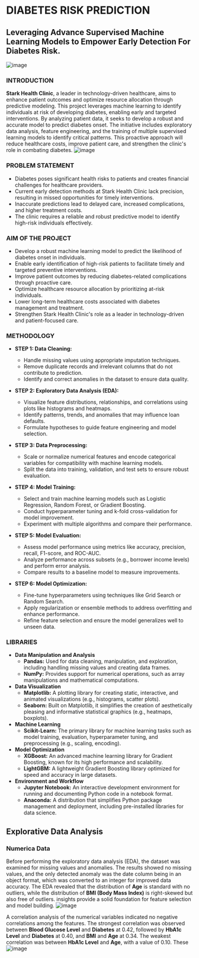 # DIABETES RISK PREDICTION
## Leveraging Advance Supervised Machine Learning Models to Empower Early Detection For Diabetes Risk.
![image](https://github.com/user-attachments/assets/f1d3d305-92a2-4a2e-8382-ced840c21ea3)

### INTRODUCTION
**Stark Health Clinic**, a leader in technology-driven healthcare, aims to enhance patient outcomes and optimize resource allocation through predictive modeling. This project leverages machine learning to identify individuals at risk of developing diabetes, enabling early and targeted interventions. By analyzing patient data, it seeks to develop a robust and accurate model to predict diabetes onset. The initiative includes exploratory data analysis, feature engineering, and the training of multiple supervised learning models to identify critical patterns. This proactive approach will reduce healthcare costs, improve patient care, and strengthen the clinic's role in combating diabetes.
![image](https://github.com/user-attachments/assets/464b2f41-8b12-42e1-bac3-720b4a98dd67)

### PROBLEM STATEMENT
- Diabetes poses significant health risks to patients and creates financial challenges for healthcare providers.
- Current early detection methods at Stark Health Clinic lack precision, resulting in missed opportunities for timely interventions.
- Inaccurate predictions lead to delayed care, increased complications, and higher treatment costs.
- The clinic requires a reliable and robust predictive model to identify high-risk individuals effectively.

### AIM OF THE PROJECT
- Develop a robust machine learning model to predict the likelihood of diabetes onset in individuals.
- Enable early identification of high-risk patients to facilitate timely and targeted preventive interventions.
- Improve patient outcomes by reducing diabetes-related complications through proactive care.
- Optimize healthcare resource allocation by prioritizing at-risk individuals.
- Lower long-term healthcare costs associated with diabetes management and treatment.
- Strengthen Stark Health Clinic's role as a leader in technology-driven and patient-focused care.

### METHODOLOGY
- **STEP 1: Data Cleaning:**  
  - Handle missing values using appropriate imputation techniques.  
  - Remove duplicate records and irrelevant columns that do not contribute to prediction.  
  - Identify and correct anomalies in the dataset to ensure data quality.  

- **STEP 2: Exploratory Data Analysis (EDA):**  
  - Visualize feature distributions, relationships, and correlations using plots like histograms and heatmaps.  
  - Identify patterns, trends, and anomalies that may influence loan defaults.  
  - Formulate hypotheses to guide feature engineering and model selection.  

- **STEP 3: Data Preprocessing:**  
  - Scale or normalize numerical features and encode categorical variables for compatibility with machine learning models.  
  - Split the data into training, validation, and test sets to ensure robust evaluation.  

- **STEP 4: Model Training:**  
  - Select and train machine learning models such as Logistic Regression, Random Forest, or Gradient Boosting.  
  - Conduct hyperparameter tuning and k-fold cross-validation for model improvement.  
  - Experiment with multiple algorithms and compare their performance.  

- **STEP 5: Model Evaluation:**  
  - Assess model performance using metrics like accuracy, precision, recall, F1-score, and ROC-AUC.  
  - Analyze performance across subsets (e.g., borrower income levels) and perform error analysis.  
  - Compare results to a baseline model to measure improvements.  

- **STEP 6: Model Optimization:**  
  - Fine-tune hyperparameters using techniques like Grid Search or Random Search.  
  - Apply regularization or ensemble methods to address overfitting and enhance performance.  
  - Refine feature selection and ensure the model generalizes well to unseen data.
    
### LIBRARIES
- **Data Manipulation and Analysis**
  - **Pandas:** Used for data cleaning, manipulation, and exploration, including handling missing values and creating data frames.
  - **NumPy:** Provides support for numerical operations, such as array manipulations and mathematical computations.
- **Data Visualization**
  - **Matplotlib:** A plotting library for creating static, interactive, and animated visualizations (e.g., histograms, scatter plots).
  - **Seaborn:** Built on Matplotlib, it simplifies the creation of aesthetically pleasing and informative statistical graphics (e.g., heatmaps, boxplots).
- **Machine Learning**
  - **Scikit-Learn:** The primary library for machine learning tasks such as model training, evaluation, hyperparameter tuning, and preprocessing (e.g., scaling, encoding).
- **Model Optimization**
  - **XGBoost:** An advanced machine learning library for Gradient Boosting, known for its high performance and scalability.
  - **LightGBM:** A lightweight Gradient Boosting library optimized for speed and accuracy in large datasets.
- **Environment and Workflow**
  - **Jupyter Notebook:** An interactive development environment for running and documenting Python code in a notebook format.
  - **Anaconda:** A distribution that simplifies Python package management and deployment, including pre-installed libraries for data science.

## Explorative Data Analysis
### Numerica Data
Before performing the exploratory data analysis (EDA), the dataset was examined for missing values and anomalies. The results showed no missing values, and the only detected anomaly was the date column being in an object format, which was converted to an integer for improved data accuracy. The EDA revealed that the distribution of **Age** is standard with no outliers, while the distribution of **BMI (Body Mass Index)** is right-skewed but also free of outliers. insights provide a solid foundation for feature selection and model building.
![image](https://github.com/user-attachments/assets/b83dfa80-9193-420d-a27d-70ad5adcb25f)

A correlation analysis of the numerical variables indicated no negative correlations among the features. The strongest correlation was observed between **Blood Glucose Level** and **Diabetes** at 0.42, followed by **HbA1c Level** and **Diabetes** at 0.40, and **BMI** and **Age** at 0.34. The weakest correlation was between **HbA1c Level** and **Age**, with a value of 0.10. These 
![image](https://github.com/user-attachments/assets/c708b698-2353-4b42-b9e7-d179ed24a959)












